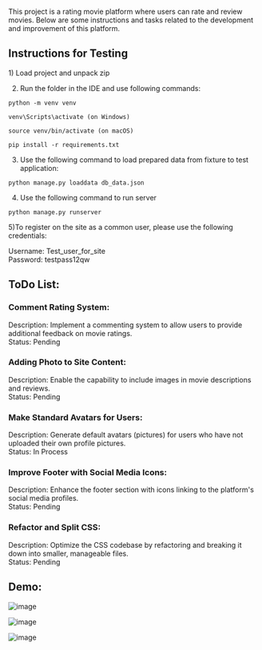 ﻿This project is a rating movie platform where users can rate and review movies. Below are some instructions and tasks related to the development and improvement of this platform.

<h2>Instructions for Testing</h2>
1) Load project and unpack zip

2) Run the folder in the IDE and use following commands:

`python -m venv venv`

`venv\Scripts\activate (on Windows)`

`source venv/bin/activate (on macOS)`

`pip install -r requirements.txt`

3) Use the following command to load prepared data from fixture to test application:
 
`python manage.py loaddata db_data.json`

4) Use the following command to run server

`python manage.py runserver`

5)To register on the site as a common user, please use the following credentials:

Username: Test_user_for_site<br>
Password: testpass12qw<br>

<h2>ToDo List:</h2>

<h3>Comment Rating System:</h3>

Description: Implement a commenting system to allow users to provide additional feedback on movie ratings.
<br>Status: Pending

<h3>Adding Photo to Site Content:</h3>

Description: Enable the capability to include images in movie descriptions and reviews.
<br>Status: Pending

<h3>Make Standard Avatars for Users:</h3>

Description: Generate default avatars (pictures) for users who have not uploaded their own profile pictures.
<br>Status: In Process

<h3>Improve Footer with Social Media Icons:</h3>

Description: Enhance the footer section with icons linking to the platform's social media profiles.
<br>Status: Pending

<h3>Refactor and Split CSS:</h3>
Description: Optimize the CSS codebase by refactoring and breaking it down into smaller, manageable files.
<br>Status: Pending

<h2>Demo:</h2>

![image](https://github.com/CaCtUs1k/rating-movie-platform/assets/78649918/02b76b13-7514-436b-817f-50cda7ff7e4e)

![image](https://github.com/CaCtUs1k/rating-movie-platform/assets/78649918/0c85b2df-0b35-4822-8ae5-a72bd6f2f09c)

![image](https://github.com/CaCtUs1k/rating-movie-platform/assets/78649918/329f744e-7864-45b9-9eff-ca8e864646a2)

